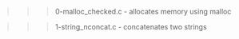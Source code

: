 >>> 0-malloc_checked.c
	- allocates memory using malloc

>>> 1-string_nconcat.c
	- concatenates two strings
